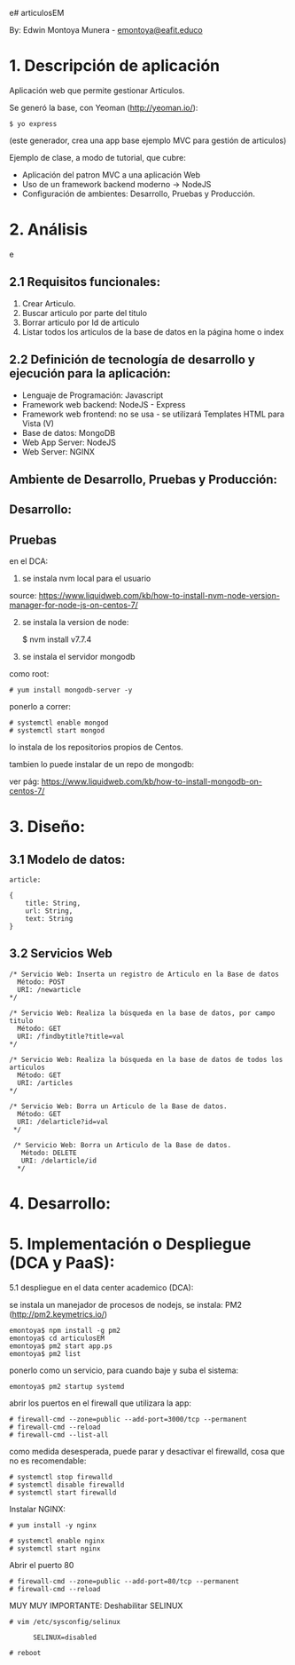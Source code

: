 e# articulosEM

By: Edwin Montoya Munera - emontoya@eafit.educo

# 1. Descripción de aplicación

Aplicación web que permite gestionar Articulos.

Se generó la base, con Yeoman (http://yeoman.io/):

    $ yo express

(este generador, crea una app base ejemplo MVC para gestión de articulos)

Ejemplo de clase, a modo de tutorial, que cubre:

* Aplicación del patron MVC a una aplicación Web
* Uso de un framework backend moderno -> NodeJS
* Configuración de ambientes: Desarrollo, Pruebas y Producción.

# 2. Análisis
e
## 2.1 Requisitos funcionales:

1. Crear Articulo.
2. Buscar articulo por parte del titulo
3. Borrar articulo por Id de articulo
4. Listar todos los articulos de la base de datos en la página home o index

## 2.2 Definición de tecnología de desarrollo y ejecución para la aplicación:

* Lenguaje de Programación: Javascript
* Framework web backend: NodeJS - Express
* Framework web frontend: no se usa - se utilizará Templates HTML para Vista (V)
* Base de datos: MongoDB
* Web App Server: NodeJS
* Web Server: NGINX

## Ambiente de Desarrollo, Pruebas y Producción:

## Desarrollo:

## Pruebas

en el DCA:

1. se instala nvm local para el usuario

source: https://www.liquidweb.com/kb/how-to-install-nvm-node-version-manager-for-node-js-on-centos-7/

2. se instala la version de node:

    $ nvm install v7.7.4

3. se instala el servidor mongodb

como root:

    # yum install mongodb-server -y

ponerlo a correr:

    # systemctl enable mongod
    # systemctl start mongod


lo instala de los repositorios propios de Centos.

tambien lo puede instalar de un repo de mongodb:

ver pág: https://www.liquidweb.com/kb/how-to-install-mongodb-on-centos-7/

# 3. Diseño:

## 3.1 Modelo de datos:

    article:

    {
        title: String,
        url: String,
        text: String
    }

## 3.2 Servicios Web

    /* Servicio Web: Inserta un registro de Articulo en la Base de datos
      Método: POST
      URI: /newarticle
    */

    /* Servicio Web: Realiza la búsqueda en la base de datos, por campo titulo
      Método: GET
      URI: /findbytitle?title=val
    */

    /* Servicio Web: Realiza la búsqueda en la base de datos de todos los articulos
      Método: GET
      URI: /articles
    */

    /* Servicio Web: Borra un Articulo de la Base de datos.
      Método: GET
      URI: /delarticle?id=val
     */

     /* Servicio Web: Borra un Articulo de la Base de datos.
       Método: DELETE
       URI: /delarticle/id
      */

# 4. Desarrollo:

# 5. Implementación o Despliegue (DCA y PaaS):

5.1 despliegue en el data center academico (DCA):

se instala un manejador de procesos de nodejs, se instala: PM2 (http://pm2.keymetrics.io/)

    emontoya$ npm install -g pm2
    emontoya$ cd articulosEM
    emontoya$ pm2 start app.ps
    emontoya$ pm2 list
    
ponerlo como un servicio, para cuando baje y suba el sistema:    
    
    emontoya$ pm2 startup systemd
    
abrir los puertos en el firewall que utilizara la app:

    # firewall-cmd --zone=public --add-port=3000/tcp --permanent
    # firewall-cmd --reload
    # firewall-cmd --list-all
    
como medida desesperada, puede parar y desactivar el firewalld, cosa que no es recomendable:

    # systemctl stop firewalld   
    # systemctl disable firewalld
    # systemctl start firewalld
    

Instalar NGINX:

    # yum install -y nginx
    
    # systemctl enable nginx
    # systemctl start nginx
    
Abrir el puerto 80
    
    # firewall-cmd --zone=public --add-port=80/tcp --permanent
    # firewall-cmd --reload
    
MUY MUY IMPORTANTE: Deshabilitar SELINUX

    # vim /etc/sysconfig/selinux
    
          SELINUX=disabled
          
    # reboot
    
    
    

